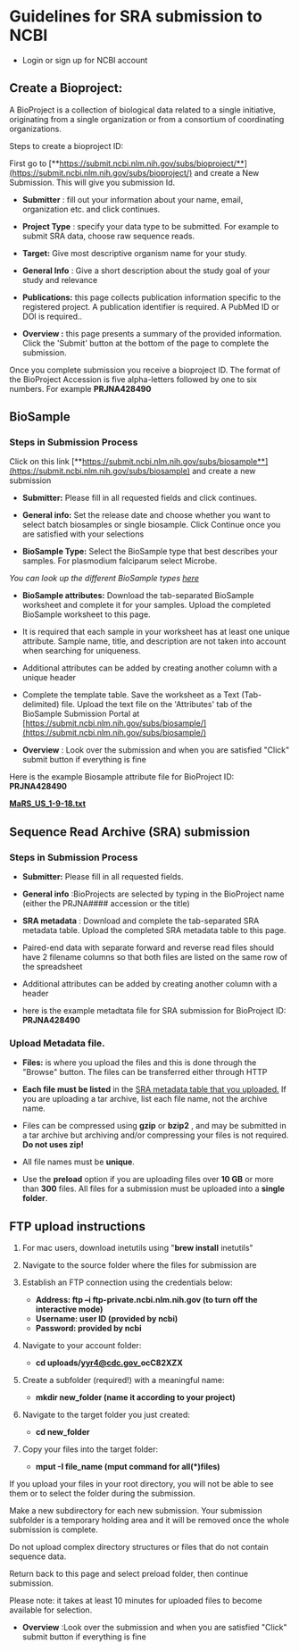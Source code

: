 # **Guidelines for SRA submission to NCBI**

- Login or sign up for NCBI account

## Create a Bioproject:

A BioProject is a collection of biological data related to a single initiative, originating from a single organization or from a consortium of coordinating organizations.

Steps to create a bioproject ID:

First go to [**https://submit.ncbi.nlm.nih.gov/subs/bioproject/**](https://submit.ncbi.nlm.nih.gov/subs/bioproject/) and create a New Submission. This will give you submission Id.

  - **Submitter** : fill out your information about your name, email, organization etc. and click continues.

  - **Project Type** : specify your data type to be submitted. For example to submit SRA data, choose raw sequence reads.

  - **Target:** Give most descriptive organism name for your study.

  - **General Info** : Give a short description about the study goal of your study and relevance

  - **Publications:** this page collects publication information specific to the registered project. A publication identifier is required. A PubMed ID or DOI is required..

  - **Overview :** this page presents a summary of the provided information. Click the 'Submit' button at the bottom of the page to complete the submission.

Once you complete submission you receive a bioproject ID. The format of the BioProject Accession is five alpha-letters followed by one to six numbers. For example **PRJNA428490**

## BioSample

### Steps in Submission Process

Click on this link [**https://submit.ncbi.nlm.nih.gov/subs/biosample**](https://submit.ncbi.nlm.nih.gov/subs/biosample) and create a new submission

- **Submitter:** Please fill in all requested fields and click continues.

- **General info:** Set the release date and choose whether you want to select batch biosamples or single biosample. Click Continue once you are satisfied with your selections

- **BioSample Type:** Select the BioSample type that best describes your samples. For plasmodium falciparum select Microbe.

*You can look up the different BioSample types [here](https://submit.ncbi.nlm.nih.gov/biosample/template/)*

- **BioSample attributes:** Download the tab-separated BioSample worksheet and complete it for your samples. Upload the completed BioSample worksheet to this page.

- It is required that each sample in your worksheet has at least one unique attribute. Sample name, title, and description are not taken into account when searching for uniqueness.
- Additional attributes can be added by creating another column with a unique header
- Complete the template table. Save the worksheet as a Text (Tab-delimited) file. Upload the text file on the 'Attributes' tab of the BioSample Submission Portal at [https://submit.ncbi.nlm.nih.gov/subs/biosample/](https://submit.ncbi.nlm.nih.gov/subs/biosample/)

- **Overview** : Look over the submission and when you are satisfied "Click" submit button if everything is fine

Here is the example Biosample attribute file for BioProject ID: **PRJNA428490**

[**MaRS\_US\_1-9-18.txt**](https://submit.ncbi.nlm.nih.gov/api/2.0/files/bzlzwfuz/mars_us_1-9-18.txt/?format=attachment)

## Sequence Read Archive (SRA) submission

### Steps in Submission Process

- **Submitter:** Please fill in all requested fields.
- **General info** :BioProjects are selected by typing in the BioProject name (either the PRJNA#### accession or the title)
- **SRA metadata** : Download and complete the tab-separated SRA metadata table. Upload the completed SRA metadata table to this page.

- Paired-end data with separate forward and reverse read files should have 2 filename columns so that both files are listed on the same row of the spreadsheet
- Additional attributes can be added by creating another column with a header

- here is the example metadtata file for SRA submission for BioProject ID: **PRJNA428490**

### Upload Metadata file.

- **Files:** is where you upload the files and this is done through the "Browse" button. The files can be transferred either through HTTP

- **Each file must be listed**  in the [SRA metadata table that you uploaded.](https://submit.ncbi.nlm.nih.gov/api/2.0/files/?format=attachment) If you are uploading a tar archive, list each file name, not the archive name.
- Files can be compressed using  **gzip**  or  **bzip2** , and may be submitted in a tar archive but archiving and/or compressing your files is not required.  **Do not uses zip!**
- All file names must be  **unique**.

- Use the  **preload**  option if you are uploading files over  **10 GB**  or more than  **300**  files. All files for a submission must be uploaded into a  **single folder**.

## **FTP upload instructions**

1. For mac users, download inetutils using "**brew install** inetutils"
2. Navigate to the source folder where the files for submission are
3. Establish an FTP connection using the credentials below:

    - **Address: ftp –i ftp-private.ncbi.nlm.nih.gov (to turn off the interactive mode)**
    - **Username: user ID (provided by ncbi)**
    - **Password: provided by ncbi**

4. Navigate to your account folder:

    - **cd uploads/yyr4@cdc.gov\_ocC82XZX**

5. Create a subfolder (required!) with a meaningful name:

    - **mkdir new\_folder (name it according to your project)**

6. Navigate to the target folder you just created:

    - **cd new\_folder**

7. Copy your files into the target folder:

    - **mput -I file\_name (mput command for all(\*)files)**

If you upload your files in your root directory, you will not be able to see them or to select the folder during the submission.

Make a new subdirectory for each new submission. Your submission subfolder is a temporary holding area and it will be removed once the whole submission is complete.

Do not upload complex directory structures or files that do not contain sequence data.

Return back to this page and select preload folder, then continue submission.

Please note: it takes at least 10 minutes for uploaded files to become available for selection.

- **Overview** :Look over the submission and when you are satisfied "Click" submit button if everything is fine